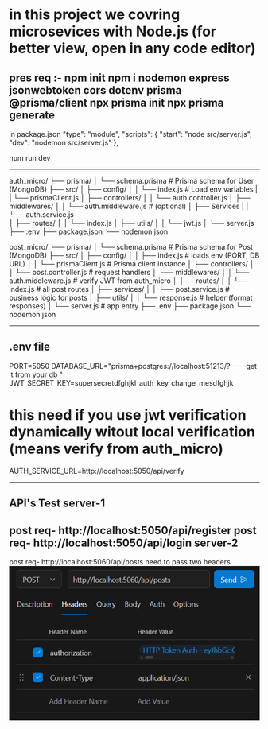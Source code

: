 in this project we covring microsevices with Node.js (for better view, open in any code editor)
====================================================
pres req :- 
npm init
npm i nodemon express jsonwebtoken cors dotenv prisma @prisma/client
npx prisma init
npx prisma generate
--------------------------------------------------------
in package.json 
  "type": "module",
  "scripts": {
    "start": "node src/server.js",
    "dev": "nodemon src/server.js"
  },

  npm run dev

---------------------------------------------------------

auth_micro/
 ├── prisma/
 │    └── schema.prisma        # Prisma schema for User (MongoDB)
 ├── src/
 │    ├── config/
 │    │    └── index.js        # Load env variables
 |    |    └── prismaClient.js
 │    ├── controllers/
 │    │    └── auth.controller.js
 │    ├── middlewares/
 │    │    └── auth.middleware.js  # (optional)
 │    ├── Services 
 |    |    └── auth.service.js           
 │    ├── routes/
 │    │    └── index.js
 │    ├── utils/
 │    │    └── jwt.js
 │    └── server.js
 ├── .env
 ├── package.json
 └── nodemon.json

post_micro/
 ├── prisma/
 │    └── schema.prisma              # Prisma schema for Post (MongoDB)
 ├── src/
 │    ├── config/
 │    │    ├── index.js              # loads env (PORT, DB URL)
 │    │    └── prismaClient.js       # Prisma client instance
 │    ├── controllers/
 │    │    └── post.controller.js    # request handlers
 │    ├── middlewares/
 │    │    └── auth.middleware.js    # verify JWT from auth_micro
 │    ├── routes/
 │    │    └── index.js              # all post routes
 │    ├── services/
 │    │    └── post.service.js       # business logic for posts
 │    ├── utils/
 │    │    └── response.js           # helper (format responses)
 │    └── server.js                  # app entry
 ├── .env
 ├── package.json
 └── nodemon.json

---------------------------------------------------------

.env file
---------------------------------------------------------
PORT=5050
DATABASE_URL="prisma+postgres://localhost:51213/?-----get it from your db "
JWT_SECRET_KEY=supersecretdfghjkl_auth_key_change_mesdfghjk

# this need if you use jwt verification dynamically witout local verification (means verify from auth_micro)
AUTH_SERVICE_URL=http://localhost:5050/api/verify

-------------------------------------------------------------------------------------------------


API's Test
server-1
--------
post req- http://localhost:5050/api/register
post req- http://localhost:5050/api/login
server-2
--------
post req- http://localhost:5060/api/posts
need to pass two headers
![headers](image.png)
